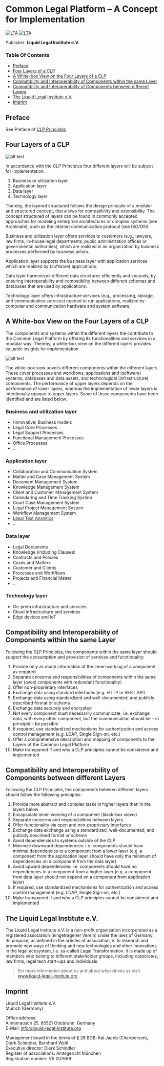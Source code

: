 # Common Legal Platform – A Concept for Implementation
[![LTA](https://img.shields.io/badge/CLP-Ecosystem-blue)](https://github.com/Liquid-Legal-Institute/Common-Legal-Platform)
[![LTA](https://img.shields.io/badge/CLP-Framework-green)](https://github.com/Liquid-Legal-Institute/Common-Legal-Platform)

Publisher: **Liquid Legal Institute e.V.**  

### Table Of Contents
- [Preface](#preface)
- [Four Layers of a CLP](#four-layers-of-a-clp)
- [A White-box View on the Four Layers of a CLP](#a-white-box-view-on-the-four-layers-of-a-clp)
- [Compatibility and Interoperability of Components within the same Layer ](#compatibility-and-interoperability-of-components-within-the-same-layer)
- [Compatibility and Interoperability of Components between different Layers ](#compatibility-and-interoperability-of-components-between-different-layers)
- [The Liquid Legal Institute e.V.](#the-liquid-legal-institute-ev)
- [Imprint](#imprint)

## Preface

See Preface of [CLP Principles](https://github.com/Liquid-Legal-Institute/Common-Legal-Platform/blob/main/Principles.md#preface)

## Four Layers of a CLP
![alt text](https://github.com/Liquid-Legal-Institute/Common-Legal-Platform/blob/main/images/4layers.png "Four Layers")

In accordance with the CLP Principles four different layers will be subject for implementation: 

1. Business or utilization layer
2. Application layer 
3. Data layer 
4. Technology layer 

Thereby, the layered structured follows the design principle of a modular and structured concept, that allows for compatibility and extensibility. The concept structured of layers can be found in commonly accepted approaches for modeling enterprise architectures or complex systems (see Archimate), such as the internet communication protocol (see ISO/OSI). 

Business and utilization layer offers services to customers (e.g., lawyers, law firms, in-house legal departments, public administration offices or governmental authorities), which are realized in an organization by business processes performed by business actors. 

Application layer supports the business layer with application services which are realized by (software) applications. 

Data layer harmonizes different data structures efficiently and securely, by ensuring interoperability and compatibility between different schemas and databases that are used by applications. 

Technology layer offers infrastructure services (e.g., processing, storage, and communication services) needed to run applications, realized by computer and communication hardware and system software. 

## A White-box View on the Four Layers of a CLP  

The components and systems within the different layers the contribute to the Common Legal Platform by offering its functionalities and services in a modular way. Thereby, a white-box view on the different layers provides valuable insights for implementation.  

![alt text](https://github.com/Liquid-Legal-Institute/Common-Legal-Platform/blob/main/images/4layers_whitebox.png "Four Layers White Box View")

The white-box view unveils different components within the different layers. These cover processes and workflows, applications and (software) systems, databases and data assets, and technological (infrastructure) components. The performance of upper layers depends on the performance of lower layers, whereas the implementation of lower layers is intentionally opaque to upper layers. Some of those components have been identified and are listed below. 

### Business and utilization layer 

* (Innovative) Business models 
* Legal Core Processes 
* Legal Support Processes 
* Functional Management Processes 
* Office Processes 
* ... 

### Application layer 
* Collaboration and Communication System 
* Matter and Case Management System 
* Document Management System 
* Knowledge Management System 
* Client and Customer Management System 
* Calendaring and Time Tracking System 
* Court Case Management System 
* Legal Project Management System 
* Workflow Management System 
* [Legal Text Analytics](https://github.com/Liquid-Legal-Institute/Legal-Text-Analytics)
* ... 

### Data layer 
* Legal Documents 
* Knowledge (including Clauses) 
* Contracts and Policies 
* Cases and Matters 
* Customer and Clients 
* Processes and Workflows 
* Projects and Financial Matter 
* ... 

### Technology layer 
* On-prem infrastructure and services 
* Cloud infrastructure and services
* Edge devices and IoT

## Compatibility and Interoperability of Components within the same Layer 

Following the CLP Principles, the components within the same layer should support the consumption and provision of services and functionality: 

1. Provide only as much information of the inner-working of a component as required
2. Separate concerns and responsibilities of components within the same layer (avoid components with redundant functionality)
3. Offer non-proprietary interfaces 
4. Exchange data using standard interfaces (e.g. HTTP or REST API) 
5. Exchange data using standardized and well-documented, and publicly described format or schema 
6. Exchange data securely and encrypted  
7. Not every component must necessarily communicate, i.e. exchange data, with every other component, but the communication should be – in principle – be possible  
8. If required, use standardized mechanisms for authentication and access control management (e.g. LDAP, Single Sign-on, etc.) 
9. Offer a comprehensive description and mapping of components to the Layers of the Common Legal Platform
10. Make transparent if and why a CLP principles cannot be considered and implemented

## Compatibility and Interoperability of Components between different Layers 

Following the CLP Principles, the components between different layers should follow the following principles: 

1. Provide more abstract and complex tasks in higher layers than in the layers below
2. Encapsulate inner-working of a component (black-box views)
3. Separate concerns and responsibilities between layers
4. Offer functionality via open and non-proprietary interfaces 
5. Exchange data exchange using a standardized, well-documented, and publicly described format or schema 
6. Avoid dependencies to systems outside of the CLP 
7. Minimize downward dependencies: i.e. components should have minimal dependencies to a component from a lower layer (e.g. a component from the application layer should have only the minimum of dependencies on a component from the data layer)
8. Avoid upward dependencies: i.e. components should have no dependencies to a component from a higher layer (e.g. a component from data layer should not depend on a component from application layer) 
9. If required, use standardized mechanisms for authentication and access control management (e.g. LDAP, Single Sign-on, etc.)  
10. Make transparent if and why a CLP principles cannot be considered and implemented

## The Liquid Legal Institute e.V.
The Liquid Legal Institute e.V. is a non-profit organization incorporated as a registered association (eingetragener Verein) under the laws of Germany. Its purpose, as defined in the articles of association, is to research and promote new ways of thinking and new technologies and other innovations in the legal ecosystem, i.e. so-called Legal Transformation. It is made up of members who belong to different stakeholder groups, including corporates, law firms, legal tech start-ups and individuals. 

> For more information about us and about what drives us visit www.liquid-legal-institute.org

## Imprint
Liquid Legal Institute e.V.  
Munich (Germany)

Office address:  
Almenrausch 25, 85521 Ottobrunn, Germany  
E-Mail: info@liquid-legal-institute.org

Management board in the terms of § 26 BGB: Kai Jacob (Chairperson), Dierk Schindler, Bernhard Waltl  
Executive director: Dierk Schindler  
Register of associations: Amtsgericht München  
Registration number: VR 207699  

